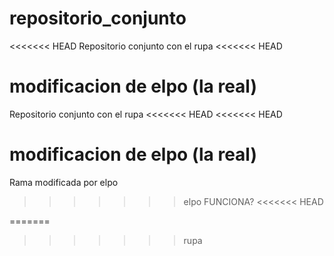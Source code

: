 # repositorio_conjunto
<<<<<<< HEAD
Repositorio conjunto con el rupa <<<<<<< HEAD

modificacion de elpo (la real)
=======
Repositorio conjunto con el rupa
<<<<<<< HEAD
<<<<<<< HEAD

modificacion de elpo (la real)
=======
Rama modificada por elpo
>>>>>>> elpo FUNCIONA?
<<<<<<< HEAD

=======
>>>>>>> rupa
